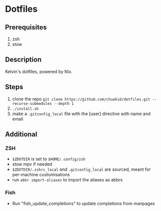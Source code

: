 # Dotfiles

## Prerequisites
1. zsh
2. stow

## Description

Kelvin's dotfiles, powered by Nix.

## Steps

1. clone the repo `git clone https://github.com/chuakid/dotfiles.git --recurse-submodules --depth 1`
2. `./install.sh`
3. make a `.gitconfig_local` file with the [user] directive with name and email

## Additional

### ZSH

- `$ZDOTDIR` is set to `$HOME/.config/zsh`
- stow mpv if needed
- `$ZDOTDIR/.zshrc_local` and `.gitconfig_local` are sourced, meant for per-machine customisations
- run `abbr import-aliases` to import the aliases as abbrs

### Fish
- Run "fish_update_completions" to update completions from manpages
